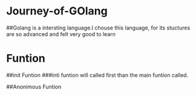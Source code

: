 # Journey-of-GOlang
##Golang is a intersting language.I chouse this language, for its stuctures are so advanced and felt very good to learn 


#   Funtion
##init Funtion
###inti funtion will called first than the main funtion called.

##Anonimous Funtion
